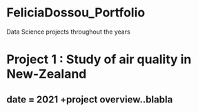 # FeliciaDossou_Portfolio
Data Science projects throughout the years

# Project 1 : Study of air quality in New-Zealand
## date = 2021 +project overview..blabla
